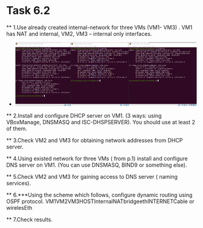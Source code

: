 # Task 6.2

** 1.Use  already created internal-network for three VMs (VM1-  VM3)  .  VM1 has NAT and internal, VM2, VM3 – internal only interfaces.

* ![](screen/Screenshot_1.png)

** 2.Install and configure DHCP server on VM1. (3 ways: using VBoxManage, DNSMASQ and ISC-DHSPSERVER).  You should use at least 2 of them.

** 3.Check VM2 and VM3  for obtaining  network addresses from DHCP server.  

** 4.Using existed network for three VMs ( from p.1) install and configure DNS server on VM1. (You can use DNSMASQ, BIND9 or something else). 

** 5.Check VM2 and VM3  for gaining access to DNS server ( naming services). 

** 6.***Using the scheme which follows, configure dynamic routing using OSPF protocol. VM1VM2VM3HOSTInternalNATbridgeethINTERNETCable or wirelesEth

** 7.Check results.

